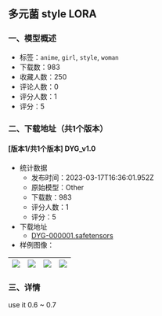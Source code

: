 ## 多元菌 style LORA
### 一、模型概述

- 标签：`anime`, `girl`, `style`, `woman`
- 下载数：983
- 收藏人数：250
- 评论人数：0
- 评分人数：1
- 评分：5

### 二、下载地址（共1个版本）

#### [版本1/共1个版本] DYG_v1.0

- 统计数据
  - 发布时间：2023-03-17T16:36:01.952Z
  - 原始模型：Other
  - 下载数：983
  - 评分人数：1
  - 评分：5
- 下载地址
  - [DYG-000001.safetensors](https://civitai.com/api/download/models/24717)
- 样例图像：

| <img src="https://image.civitai.com/xG1nkqKTMzGDvpLrqFT7WA/0943471d-eedd-45ec-7f3b-1a566e46e600/width=450/269703.jpeg" /> | <img src="https://image.civitai.com/xG1nkqKTMzGDvpLrqFT7WA/dacd1873-a45f-4c85-6e87-391d34756700/width=450/269709.jpeg" /> | <img src="https://image.civitai.com/xG1nkqKTMzGDvpLrqFT7WA/5c2e949f-a4bc-47ce-df92-cd3a3b838f00/width=450/269708.jpeg" /> | <img src="https://image.civitai.com/xG1nkqKTMzGDvpLrqFT7WA/44244b43-2d36-4119-0bca-4eb09327ef00/width=450/269707.jpeg" /> |
| ---- | ---- | ---- | ---- |


### 三、详情
<p>use it 0.6 ~ 0.7</p>